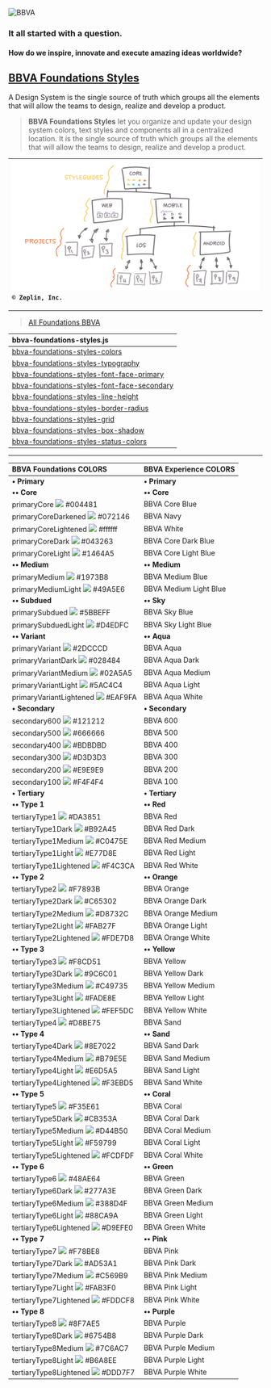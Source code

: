 ![BBVA](https://img.shields.io/badge/BBVA-Experience-blue.svg)

### It all started with a question.

#### How do we inspire, innovate and execute amazing ideas worldwide?

## [BBVA Foundations Styles](https://www.bbvaexperience.com/)

A Design System is the single source of truth which groups all the elements that will allow the teams to design, realize and develop a product.

> **BBVA Foundations Styles** let you organize and update your design system colors, text styles and components all in a centralized location. It is the single source of truth which groups all the elements that will allow the teams to design, realize and develop a product.

| ![BBVA-Foundations-Styles](global-styleguides.png) `© Zeplin, Inc.` |
| :------------------------------------------------------------------ |


---

> [All Foundations BBVA](https://ui.bbvaexperience.com/ui_element/all-foundations/)

| bbva-foundations-styles.js                                                                                   |
| :----------------------------------------------------------------------------------------------------------- |
| [bbva-foundations-styles-colors](https://ui.bbvaexperience.com/ui_element/colors/)                           |
| [bbva-foundations-styles-typography](https://ui.bbvaexperience.com/ui_element/typography/)                   |
| [bbva-foundations-styles-font-face-primary](https://ui.bbvaexperience.com/ui_element/typography/)            |
| [bbva-foundations-styles-font-face-secondary](https://ui.bbvaexperience.com/ui_element/typography/)          |
| [bbva-foundations-styles-line-height](https://ui.bbvaexperience.com/ui_element/typography/typography-specs/) |
| [bbva-foundations-styles-border-radius](https://ui.bbvaexperience.com/ui_element/typography/)                |
| [bbva-foundations-styles-grid](https://ui.bbvaexperience.com/ui_element/grid-layout/)                        |
| [bbva-foundations-styles-box-shadow](https://ui.bbvaexperience.com/ui_element/colors/)                       |
| [bbva-foundations-styles-status-colors](https://ui.bbvaexperience.com/ui_element/default/default-specs/)     |

---

| BBVA Foundations COLORS                                                           | BBVA Experience COLORS |
| :-------------------------------------------------------------------------------- | :--------------------- |
| **• Primary**                                                                     | **• Primary**          |
| **•• Core**                                                                       | **•• Core**            |
| primaryCore ![](https://placehold.it/15/004481/000000?text=+) #004481             | BBVA Core Blue         |
| primaryCoreDarkened ![](https://placehold.it/15/072146/000000?text=+) #072146     | BBVA Navy              |
| primaryCoreLightened ![](https://placehold.it/15/FFFFFF/000000?text=.+) #ffffff   | BBVA White             |
| primaryCoreDark ![](https://placehold.it/15/043263/000000?text=+) #043263         | BBVA Core Dark Blue    |
| primaryCoreLight ![](https://placehold.it/15/1464A5/000000?text=+) #1464A5        | BBVA Core Light Blue   |
| **•• Medium**                                                                     | **•• Medium**          |
| primaryMedium ![](https://placehold.it/15/1973B8/000000?text=+) #1973B8           | BBVA Medium Blue       |
| primaryMediumLight ![](https://placehold.it/15/49A5E6/000000?text=+) #49A5E6      | BBVA Medium Light Blue |
| **•• Subdued**                                                                    | **•• Sky**             |
| primarySubdued ![](https://placehold.it/15/5BBEFF/000000?text=+) #5BBEFF          | BBVA Sky Blue          |
| primarySubduedLight ![](https://placehold.it/15/D4EDFC/000000?text=+) #D4EDFC     | BBVA Sky Light Blue    |
| **•• Variant**                                                                    | **•• Aqua**            |
| primaryVariant ![](https://placehold.it/15/2DCCCD/000000?text=+) #2DCCCD          | BBVA Aqua              |
| primaryVariantDark ![](https://placehold.it/15/028484/000000?text=+) #028484      | BBVA Aqua Dark         |
| primaryVariantMedium ![](https://placehold.it/15/02A5A5/000000?text=+) #02A5A5    | BBVA Aqua Medium       |
| primaryVariantLight ![](https://placehold.it/15/5AC4C4/000000?text=+) #5AC4C4     | BBVA Aqua Light        |
| primaryVariantLightened ![](https://placehold.it/15/EAF9FA/000000?text=+) #EAF9FA | BBVA Aqua White        |
| **• Secondary**                                                                   | **• Secondary**        |
| secondary600 ![](https://placehold.it/15/121212/000000?text=+) #121212            | BBVA 600               |
| secondary500 ![](https://placehold.it/15/666666/000000?text=+) #666666            | BBVA 500               |
| secondary400 ![](https://placehold.it/15/BDBDBD/000000?text=+) #BDBDBD            | BBVA 400               |
| secondary300 ![](https://placehold.it/15/D3D3D3/000000?text=+) #D3D3D3            | BBVA 300               |
| secondary200 ![](https://placehold.it/15/E9E9E9/000000?text=+) #E9E9E9            | BBVA 200               |
| secondary100 ![](https://placehold.it/15/F4F4F4/000000?text=+) #F4F4F4            | BBVA 100               |
| **• Tertiary**                                                                    | **• Tertiary**         |
| **•• Type 1**                                                                     | **•• Red**             |
| tertiaryType1 ![](https://placehold.it/15/DA3851/000000?text=+) #DA3851           | BBVA Red               |
| tertiaryType1Dark ![](https://placehold.it/15/B92A45/000000?text=+) #B92A45       | BBVA Red Dark          |
| tertiaryType1Medium ![](https://placehold.it/15/C0475E/000000?text=+) #C0475E     | BBVA Red Medium        |
| tertiaryType1Light ![](https://placehold.it/15/E77D8E/000000?text=+) #E77D8E      | BBVA Red Light         |
| tertiaryType1Lightened ![](https://placehold.it/15/F4C3CA/000000?text=+) #F4C3CA  | BBVA Red White         |
| **•• Type 2**                                                                     | **•• Orange**          |
| tertiaryType2 ![](https://placehold.it/15/F7893B/000000?text=+) #F7893B           | BBVA Orange            |
| tertiaryType2Dark ![](https://placehold.it/15/C65302/000000?text=+) #C65302       | BBVA Orange Dark       |
| tertiaryType2Medium ![](https://placehold.it/15/D8732C/000000?text=+) #D8732C     | BBVA Orange Medium     |
| tertiaryType2Light ![](https://placehold.it/15/FAB27F/000000?text=+) #FAB27F      | BBVA Orange Light      |
| tertiaryType2Lightened ![](https://placehold.it/15/FDE7D8/000000?text=+) #FDE7D8  | BBVA Orange White      |
| **•• Type 3**                                                                     | **•• Yellow**          |
| tertiaryType3 ![](https://placehold.it/15/F8CD51/000000?text=+) #F8CD51           | BBVA Yellow            |
| tertiaryType3Dark ![](https://placehold.it/15/9C6C01/000000?text=+) #9C6C01       | BBVA Yellow Dark       |
| tertiaryType3Medium ![](https://placehold.it/15/C49735/000000?text=+) #C49735     | BBVA Yellow Medium     |
| tertiaryType3Light ![](https://placehold.it/15/FADE8E/000000?text=+) #FADE8E      | BBVA Yellow Light      |
| tertiaryType3Lightened ![](https://placehold.it/15/FEF5DC/000000?text=+) #FEF5DC  | BBVA Yellow White      |
| tertiaryType4 ![](https://placehold.it/15/D8BE75/000000?text=+) #D8BE75           | BBVA Sand              |
| **•• Type 4**                                                                     | **•• Sand**            |
| tertiaryType4Dark ![](https://placehold.it/15/8E7022/000000?text=+) #8E7022       | BBVA Sand Dark         |
| tertiaryType4Medium ![](https://placehold.it/15/B79E5E/000000?text=+) #B79E5E     | BBVA Sand Medium       |
| tertiaryType4Light ![](https://placehold.it/15/E6D5A5/000000?text=+) #E6D5A5      | BBVA Sand Light        |
| tertiaryType4Lightened ![](https://placehold.it/15/F3EBD5/000000?text=+) #F3EBD5  | BBVA Sand White        |
| **•• Type 5**                                                                     | **•• Coral**           |
| tertiaryType5 ![](https://placehold.it/15/F35E61/000000?text=+) #F35E61           | BBVA Coral             |
| tertiaryType5Dark ![](https://placehold.it/15/CB353A/000000?text=+) #CB353A       | BBVA Coral Dark        |
| tertiaryType5Medium ![](https://placehold.it/15/D44B50/000000?text=+) #D44B50     | BBVA Coral Medium      |
| tertiaryType5Light ![](https://placehold.it/15/F59799/000000?text=+) #F59799      | BBVA Coral Light       |
| tertiaryType5Lightened ![](https://placehold.it/15/FCDFDF/000000?text=+) #FCDFDF  | BBVA Coral White       |
| **•• Type 6**                                                                     | **•• Green**           |
| tertiaryType6 ![](https://placehold.it/15/48AE64/000000?text=+) #48AE64           | BBVA Green             |
| tertiaryType6Dark ![](https://placehold.it/15/277A3E/000000?text=+) #277A3E       | BBVA Green Dark        |
| tertiaryType6Medium ![](https://placehold.it/15/388D4F/000000?text=+) #388D4F     | BBVA Green Medium      |
| tertiaryType6Light ![](https://placehold.it/15/88CA9A/000000?text=+) #88CA9A      | BBVA Green Light       |
| tertiaryType6Lightened ![](https://placehold.it/15/D9EFE0/000000?text=+) #D9EFE0  | BBVA Green White       |
| **•• Type 7**                                                                     | **•• Pink**            |
| tertiaryType7 ![](https://placehold.it/15/F78BE8/000000?text=+) #F78BE8           | BBVA Pink              |
| tertiaryType7Dark ![](https://placehold.it/15/AD53A1/000000?text=+) #AD53A1       | BBVA Pink Dark         |
| tertiaryType7Medium ![](https://placehold.it/15/C569B9/000000?text=+) #C569B9     | BBVA Pink Medium       |
| tertiaryType7Light ![](https://placehold.it/15/FAB3F0/000000?text=+) #FAB3F0      | BBVA Pink Light        |
| tertiaryType7Lightened ![](https://placehold.it/15/FDDCF8/000000?text=+) #FDDCF8  | BBVA Pink White        |
| **•• Type 8**                                                                     | **•• Purple**          |
| tertiaryType8 ![](https://placehold.it/15/8F7AE5/000000?text=+) #8F7AE5           | BBVA Purple            |
| tertiaryType8Dark ![](https://placehold.it/15/6754B8/000000?text=+) #6754B8       | BBVA Purple Dark       |
| tertiaryType8Medium ![](https://placehold.it/15/7C6AC7/000000?text=+) #7C6AC7     | BBVA Purple Medium     |
| tertiaryType8Light ![](https://placehold.it/15/B6A8EE/000000?text=+) #B6A8EE      | BBVA Purple Light      |
| tertiaryType8Lightened ![](https://placehold.it/15/DDD7F7/000000?text=+) #DDD7F7  | BBVA Purple White      |
